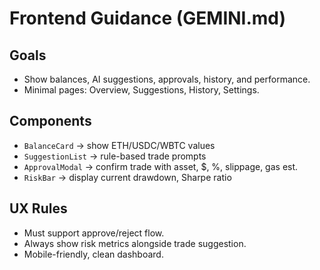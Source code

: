 # Frontend Guidance (GEMINI.md)

## Goals
- Show balances, AI suggestions, approvals, history, and performance.
- Minimal pages: Overview, Suggestions, History, Settings.

## Components
- `BalanceCard` → show ETH/USDC/WBTC values
- `SuggestionList` → rule-based trade prompts
- `ApprovalModal` → confirm trade with asset, $, %, slippage, gas est.
- `RiskBar` → display current drawdown, Sharpe ratio

## UX Rules
- Must support approve/reject flow.
- Always show risk metrics alongside trade suggestion.
- Mobile-friendly, clean dashboard.
